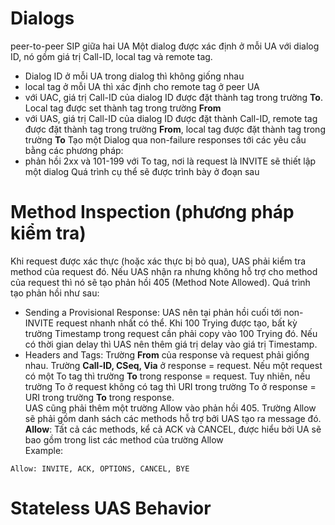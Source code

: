 # Dialogs
peer-to-peer SIP giữa hai UA
Một dialog được xác định ở mỗi UA với dialog ID, nó gồm giá trị Call-ID, local tag và remote tag. 
- Dialog ID ở mỗi UA trong dialog thì không giống nhau
- local tag ở mỗi UA thì xác định cho remote tag ở peer UA
- với UAC, giá trị Call-ID của dialog ID được đặt thành tag trong trường **To**. Local tag được set thành tag trong trường **From**
- với UAS, giá trị Call-ID của dialog ID được đặt thành Call-ID, remote tag được đặt thành tag trong trường **From**, local tag được đặt thành tag trong trường **To**
Tạo một Dialog
qua non-failure responses tới các yêu cầu bằng các phương pháp:
- phản hồi 2xx và 101-199 với To tag, nơi là request là INVITE sẽ thiết lập một dialog
Quá trình cụ thể sẽ được trình bày ở đoạn sau
# Method Inspection (phương pháp kiểm tra)
Khi request được xác thực (hoặc xác thực bị bỏ qua), UAS phải kiểm tra method của request đó. Nếu UAS nhận ra nhưng không hỗ trợ cho method của request thì nó sẽ tạo phản hồi 405 (Method Note Allowed). 
Quá trình tạo phản hồi như sau:
- Sending a Provisional Response: UAS nên tại phản hồi cuối tới non-INVITE request nhanh nhất có thể. Khi 100 Trying được tạo, bất kỳ trường Timestamp trong request cần phải copy vào 100 Trying đó. Nếu có thời gian delay thì UAS nên thêm giá trị delay vào giá trị Timestamp. 
- Headers and Tags: Trường **From** của response và request phải giống nhau. Trường **Call-ID, CSeq, Via** ở response = request. Nếu một request có một To tag thì trường **To** trong response = request. Tuy nhiên, nếu trường To ở request không có tag thì URI trong trường To ở response = URI trong trường **To** trong response.   
UAS cũng phải thêm một trường Allow vào phản hồi 405. Trường Allow sẽ phải gồm danh sách các methods hỗ trợ bởi UAS tạo ra message đó.   
**Allow**: Tất cả các methods, kể cả ACK và CANCEL, được hiểu bởi UA sẽ bao gồm trong list các method của trường Allow  
Example: 
```
Allow: INVITE, ACK, OPTIONS, CANCEL, BYE
```
# Stateless UAS Behavior
